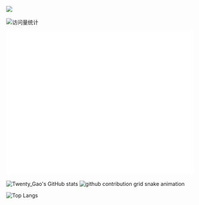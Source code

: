   <!-- dynamic typing effect 动态打字效果 -->
  <div>
    <p>      <img src="https://readme-typing-svg.demolab.com?font=Fira+Code&pause=1000&width=435&lines=Hello%2C%20World!;欢迎来到这里!;我是Twenty_Gao❤️&center=true&size=27" />
      </p>

  </div>

  <div>
    <!-- visitor -->
    <img src="https://komarev.com/ghpvc/?username=Twenty-Gao&label=Views&color=orange&style=flat" alt="访问量统计" />&emsp;
  </div>
  
![Metrics](/github-metrics.svg)

![Twenty_Gao's GitHub stats](https://github-readme-stats.vercel.app/api?username=Twenty-Gao)
<picture>
  <source media="(prefers-color-scheme: dark)" srcset="https://github.com/Twenty-Gao/Twenty-Gao/blob/c6dd04f9e0e49cf65afb41b60b1395f5708a8c16/github-contribution-grid-snake-dark.svg">
  <source media="(prefers-color-scheme: light)" srcset="https://github.com/Twenty-Gao/Twenty-Gao/blob/c6dd04f9e0e49cf65afb41b60b1395f5708a8c16/github-contribution-grid-snake-dark.svg">
  <img alt="github contribution grid snake animation" src="hhttps://github.com/Twenty-Gao/Twenty-Gao/blob/c6dd04f9e0e49cf65afb41b60b1395f5708a8c16/github-contribution-grid-snake-dark.svg">
</picture>

![Top Langs](https://github-readme-stats.vercel.app/api/top-langs/?username=Twenty-Gao)

<!--
**Twenty-Gao/Twenty-Gao** is a ✨ _special_ ✨ repository because its `README.md` (this file) appears on your GitHub profile.

Here are some ideas to get you started:

- 🔭 I’m currently working on ...
- 🌱 I’m currently learning ...
- 👯 I’m looking to collaborate on ...
- 🤔 I’m looking for help with ...
- 💬 Ask me about ...
- 📫 How to reach me: ...
- 😄 Pronouns: ...
- ⚡ Fun fact: ...
-->
